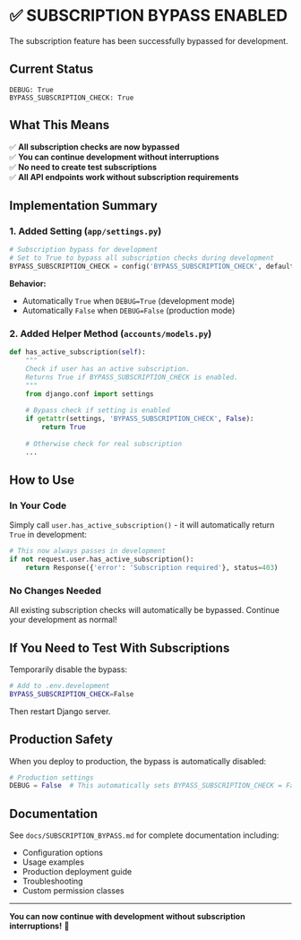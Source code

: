 # ✅ SUBSCRIPTION BYPASS ENABLED

The subscription feature has been successfully bypassed for development.

## Current Status

```
DEBUG: True
BYPASS_SUBSCRIPTION_CHECK: True
```

## What This Means

✅ **All subscription checks are now bypassed**  
✅ **You can continue development without interruptions**  
✅ **No need to create test subscriptions**  
✅ **All API endpoints work without subscription requirements**  

## Implementation Summary

### 1. Added Setting (`app/settings.py`)

```python
# Subscription bypass for development
# Set to True to bypass all subscription checks during development
BYPASS_SUBSCRIPTION_CHECK = config('BYPASS_SUBSCRIPTION_CHECK', default=DEBUG, cast=bool)
```

**Behavior:**
- Automatically `True` when `DEBUG=True` (development mode)
- Automatically `False` when `DEBUG=False` (production mode)

### 2. Added Helper Method (`accounts/models.py`)

```python
def has_active_subscription(self):
    """
    Check if user has an active subscription.
    Returns True if BYPASS_SUBSCRIPTION_CHECK is enabled.
    """
    from django.conf import settings
    
    # Bypass check if setting is enabled
    if getattr(settings, 'BYPASS_SUBSCRIPTION_CHECK', False):
        return True
    
    # Otherwise check for real subscription
    ...
```

## How to Use

### In Your Code

Simply call `user.has_active_subscription()` - it will automatically return `True` in development:

```python
# This now always passes in development
if not request.user.has_active_subscription():
    return Response({'error': 'Subscription required'}, status=403)
```

### No Changes Needed

All existing subscription checks will automatically be bypassed. Continue your development as normal!

## If You Need to Test With Subscriptions

Temporarily disable the bypass:

```bash
# Add to .env.development
BYPASS_SUBSCRIPTION_CHECK=False
```

Then restart Django server.

## Production Safety

When you deploy to production, the bypass is automatically disabled:

```python
# Production settings
DEBUG = False  # This automatically sets BYPASS_SUBSCRIPTION_CHECK = False
```

## Documentation

See `docs/SUBSCRIPTION_BYPASS.md` for complete documentation including:
- Configuration options
- Usage examples
- Production deployment guide
- Troubleshooting
- Custom permission classes

---

**You can now continue with development without subscription interruptions!** 🎉
